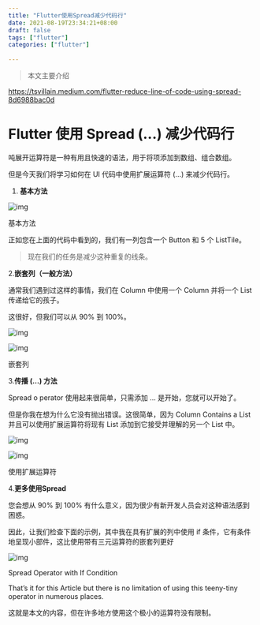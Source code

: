 ```yaml
---
title: "Flutter使用Spread减少代码行"
date: 2021-08-19T23:34:21+08:00
draft: false
tags: ["flutter"]
categories: ["flutter"]
 
---
```


> 本文主要介绍

<!--more-->

https://tsvillain.medium.com/flutter-reduce-line-of-code-using-spread-8d6988bac0d

# Flutter 使用 Spread (...) 减少代码行

吨展开运算符是一种有用且快速的语法，用于将项添加到数组、组合数组。

但是今天我们将学习如何在 UI 代码中使用扩展运算符 (...) 来减少代码行。

1. **基本方法**

![img](https://miro.medium.com/max/1400/1*tUqJQLpqHyzQXv0EMT_WkA.png)

基本方法

正如您在上面的代码中看到的，我们有一列包含一个 Button 和 5 个 ListTile。

> 现在我们的任务是减少这种重复的线条。

2.**嵌套列（一般方法）**

通常我们遇到过这样的事情，我们在 Column 中使用一个 Column 并将一个 List 传递给它的孩子。

这很好，但我们可以从 90% 到 100%。

![img](https://miro.medium.com/max/60/1*D1EQCwj5yzE_Fdf2qnPN5w.png?q=20)

![img](https://miro.medium.com/max/875/1*D1EQCwj5yzE_Fdf2qnPN5w.png)

嵌套列

3.**传播 (…) 方法**

Spread o perator 使用起来很简单，只需添加 ... 是开始，您就可以开始了。

但是你我在想为什么它没有抛出错误。这很简单，因为 Column Contains a List<Widget> 并且可以使用扩展运算符将现有 List 添加到它接受并理解的另一个 List 中。

![img](https://miro.medium.com/max/60/1*LYdurecrfDeqZN1X9lkZNw.png?q=20)

![img](https://miro.medium.com/max/875/1*LYdurecrfDeqZN1X9lkZNw.png)

使用扩展运算符

4.**更多使用Spread**

您会想从 90% 到 100% 有什么意义，因为很少有新开发人员会对这种语法感到困惑。

因此，让我们检查下面的示例，其中我在具有扩展的列中使用 if 条件，它有条件地呈现小部件，这比使用带有三元运算符的嵌套列更好

![img](https://miro.medium.com/max/875/1*A0dfqfxQanSS1NVQETe5DQ.png)

Spread Operator with If Condition

That’s it for this Article but there is no limitation of using this teeny-tiny operator in numerous places.

这就是本文的内容，但在许多地方使用这个极小的运算符没有限制。